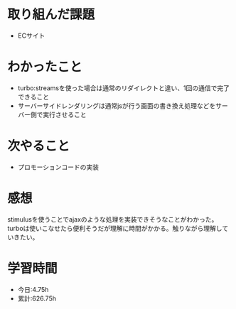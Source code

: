 # 取り組んだ課題
- ECサイト
# わかったこと
- turbo:streamsを使った場合は通常のリダイレクトと違い、1回の通信で完了できること
- サーバーサイドレンダリングは通常jsが行う画面の書き換え処理などをサーバー側で実行させること
# 次やること
- プロモーションコードの実装
# 感想
stimulusを使うことでajaxのような処理を実装できそうなことがわかった。turboは使いこなせたら便利そうだが理解に時間がかかる。触りながら理解していきたい。
# 学習時間
- 今日:4.75h
- 累計:626.75h